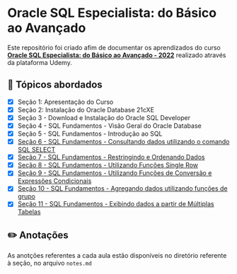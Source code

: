# Oracle SQL Especialista: do Básico ao Avançado

Este repositório foi criado afim de documentar os aprendizados do curso [**Oracle SQL Especialista: do Básico ao Avançado - 2022**](https://www.udemy.com/course/oracle-sql-especialista-do-basico-ao-avancado-completo/) realizado através da plataforma Udemy.

## 📝 Tópicos abordados

-   [x] Seção 1: Apresentação do Curso
-   [x] Seção 2: Instalação do Oracle Database 21cXE
-   [x] Seção 3 - Download e Instalação do Oracle SQL Developer
-   [x] Seção 4 - SQL Fundamentos - Visão Geral do Oracle Database
-   [x] Seção 5 - SQL Fundamentos - Introdução ao SQL
-   [x] [Seção 6 - SQL Fundamentos - Consultando dados utilizando o comando SQL SELECT](https://github.com/thalesgomest/oracle-SQL/tree/main/Se%C3%A7%C3%A3o%206%20-%20Utilizando%20o%20comando%20SQL%20SELECT)
-   [x] [Seção 7 - SQL Fundamentos - Restringindo e Ordenando Dados](https://github.com/thalesgomest/oracle-SQL/tree/main/Se%C3%A7%C3%A3o%207%20-%20Restringindo%20e%20Ordenando%20Dados)
-   [x] [Seção 8 - SQL Fundamentos - Utilizando Funções Single Row](https://github.com/thalesgomest/oracle-SQL/tree/main/Se%C3%A7%C3%A3o%208%20-%20Utilizando%20Fun%C3%A7%C3%B5es%20Single%20Row)
-   [x] [Seção 9 - SQL Fundamentos - Utilizando Funções de Conversão e Expressões Condicionais](https://github.com/thalesgomest/oracle-SQL/tree/main/Se%C3%A7%C3%A3o%209%20-%20Utilizando%20Fun%C3%A7%C3%B5es%20de%20Convers%C3%A3o%20e%20Express%C3%B5es%20Condicionais)
-   [x] [Seção 10 - SQL Fundamentos - Agregando dados utilizando funções de grupo](https://github.com/thalesgomest/oracle-SQL/tree/main/Se%C3%A7%C3%A3o%2010%20-%20Agregando%20dados%20utilizando%20fun%C3%A7%C3%B5es%20de%20grupo)
-   [x] [Seção 11 - SQL Fundamentos - Exibindo dados a partir de Múltiplas Tabelas](https://github.com/thalesgomest/oracle-SQL/tree/main/Se%C3%A7%C3%A3o%2011%20-%20SQL%20Fundamentos%20-%20Exibindo%20dados%20a%20partir%20de%20M%C3%BAltiplas%20Tabelas)

## ✏️ Anotações

As anotções referentes a cada aula estão disponíveis no diretório referente à seção, no arquivo `notes.md`
